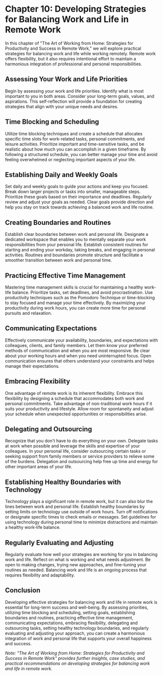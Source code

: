Chapter 10: Developing Strategies for Balancing Work and Life in Remote Work
============================================================================

In this chapter of "The Art of Working from Home: Strategies for Productivity and Success in Remote Work," we will explore practical strategies for balancing work and life while working remotely. Remote work offers flexibility, but it also requires intentional effort to maintain a harmonious integration of professional and personal responsibilities.

Assessing Your Work and Life Priorities
---------------------------------------

Begin by assessing your work and life priorities. Identify what is most important to you in both areas. Consider your long-term goals, values, and aspirations. This self-reflection will provide a foundation for creating strategies that align with your unique needs and desires.

Time Blocking and Scheduling
----------------------------

Utilize time blocking techniques and create a schedule that allocates specific time slots for work-related tasks, personal commitments, and leisure activities. Prioritize important and time-sensitive tasks, and be realistic about how much you can accomplish in a given timeframe. By following a structured schedule, you can better manage your time and avoid feeling overwhelmed or neglecting important aspects of your life.

Establishing Daily and Weekly Goals
-----------------------------------

Set daily and weekly goals to guide your actions and keep you focused. Break down larger projects or tasks into smaller, manageable steps. Prioritize these goals based on their importance and deadlines. Regularly review and adjust your goals as needed. Clear goals provide direction and help you stay on track towards achieving a balanced work and life routine.

Creating Boundaries and Routines
--------------------------------

Establish clear boundaries between work and personal life. Designate a dedicated workspace that enables you to mentally separate your work responsibilities from your personal life. Establish consistent routines for starting and ending your workday, taking breaks, and engaging in personal activities. Routines and boundaries promote structure and facilitate a smoother transition between work and personal time.

Practicing Effective Time Management
------------------------------------

Mastering time management skills is crucial for maintaining a healthy work-life balance. Prioritize tasks, set deadlines, and avoid procrastination. Use productivity techniques such as the Pomodoro Technique or time-blocking to stay focused and manage your time effectively. By maximizing your productivity during work hours, you can create more time for personal pursuits and relaxation.

Communicating Expectations
--------------------------

Effectively communicate your availability, boundaries, and expectations with colleagues, clients, and family members. Let them know your preferred methods of communication and when you are most responsive. Be clear about your working hours and when you need uninterrupted focus. Open communication ensures that others understand your constraints and helps manage their expectations.

Embracing Flexibility
---------------------

One advantage of remote work is its inherent flexibility. Embrace this flexibility by designing a schedule that accommodates both work and personal commitments. Take advantage of non-traditional work hours if it suits your productivity and lifestyle. Allow room for spontaneity and adjust your schedule when unexpected opportunities or responsibilities arise.

Delegating and Outsourcing
--------------------------

Recognize that you don't have to do everything on your own. Delegate tasks at work when possible and leverage the skills and expertise of your colleagues. In your personal life, consider outsourcing certain tasks or seeking support from family members or service providers to relieve some of the burdens. Delegation and outsourcing help free up time and energy for other important areas of your life.

Establishing Healthy Boundaries with Technology
-----------------------------------------------

Technology plays a significant role in remote work, but it can also blur the lines between work and personal life. Establish healthy boundaries by setting limits on technology use outside of work hours. Turn off notifications or designate specific times to check emails or messages. Set guidelines for using technology during personal time to minimize distractions and maintain a healthy work-life balance.

Regularly Evaluating and Adjusting
----------------------------------

Regularly evaluate how well your strategies are working for you in balancing work and life. Reflect on what is working and what needs adjustment. Be open to making changes, trying new approaches, and fine-tuning your routines as needed. Balancing work and life is an ongoing process that requires flexibility and adaptability.

Conclusion
----------

Developing effective strategies for balancing work and life in remote work is essential for long-term success and well-being. By assessing priorities, utilizing time blocking and scheduling, setting goals, establishing boundaries and routines, practicing effective time management, communicating expectations, embracing flexibility, delegating and outsourcing tasks, setting healthy technology boundaries, and regularly evaluating and adjusting your approach, you can create a harmonious integration of work and personal life that supports your overall happiness and success.

*Note: "The Art of Working from Home: Strategies for Productivity and Success in Remote Work" provides further insights, case studies, and practical recommendations on developing strategies for balancing work and life in remote work.*
